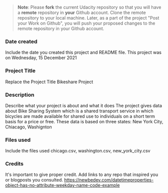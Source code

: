>**Note**: Please **fork** the current Udacity repository so that you will have a **remote** repository in **your** Github account. Clone the remote repository to your local machine. Later, as a part of the project "Post your Work on Github", you will push your proposed changes to the remote repository in your Github account.

### Date created
Include the date you created this project and README file.
This project was on Wednesday, 15 December 2021

### Project Title
Replace the Project Title
Bikeshare Project

### Description
Describe what your project is about and what it does
The project gives data about Bike Sharing System which is a shared transport service in which bicycles are made available for shared use to individuals on a short term basis for a price or free. These data is based on three states: New York City, Chiacago, Washignton

### Files used
Include the files used
chicago.csv, washington.csv, new_york_city.csv

### Credits
It's important to give proper credit. Add links to any repo that inspired you or blogposts you consulted.
https://newbedev.com/datetimeproperties-object-has-no-attribute-weekday-name-code-example
